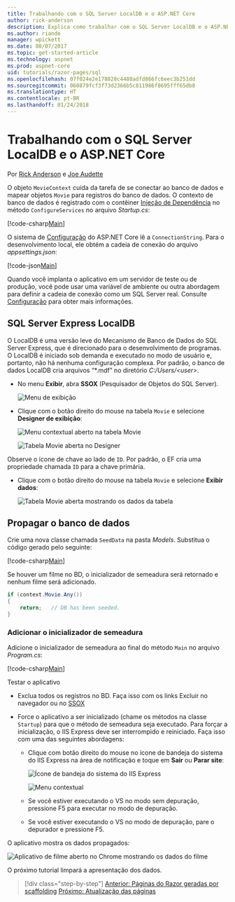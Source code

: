 ```yaml
---
title: Trabalhando com o SQL Server LocalDB e o ASP.NET Core
author: rick-anderson
description: Explica como trabalhar com o SQL Server LocalDB e o ASP.NET Core.
ms.author: riande
manager: wpickett
ms.date: 08/07/2017
ms.topic: get-started-article
ms.technology: aspnet
ms.prod: aspnet-core
uid: tutorials/razor-pages/sql
ms.openlocfilehash: 07f024e2e178828c4488adfd866fc6eec3b251dd
ms.sourcegitcommit: 060879fcf3f73d2366b5c811986f8695fff65db8
ms.translationtype: HT
ms.contentlocale: pt-BR
ms.lasthandoff: 01/24/2018
---
```

# <a name="working-with-sql-server-localdb-and-aspnet-core"></a>Trabalhando com o SQL Server LocalDB e o ASP.NET Core

Por [Rick Anderson](https://twitter.com/RickAndMSFT) e [Joe Audette](https://twitter.com/joeaudette) 

O objeto `MovieContext` cuida da tarefa de se conectar ao banco de dados e mapear objetos `Movie` para registros do banco de dados. O contexto de banco de dados é registrado com o contêiner [Injeção de Dependência](xref:fundamentals/dependency-injection) no método `ConfigureServices` no arquivo *Startup.cs*:

[!code-csharp[Main](razor-pages-start/sample/RazorPagesMovie/Startup.cs?name=snippet_ConfigureServices&highlight=7-8)]

O sistema de [Configuração](xref:fundamentals/configuration/index) do ASP.NET Core lê a `ConnectionString`. Para o desenvolvimento local, ele obtém a cadeia de conexão do arquivo *appsettings.json*:

[!code-json[Main](razor-pages-start/sample/RazorPagesMovie/appsettings.json?highlight=2&range=8-10)]

Quando você implanta o aplicativo em um servidor de teste ou de produção, você pode usar uma variável de ambiente ou outra abordagem para definir a cadeia de conexão como um SQL Server real. Consulte [Configuração](xref:fundamentals/configuration/index) para obter mais informações.

## <a name="sql-server-express-localdb"></a>SQL Server Express LocalDB

O LocalDB é uma versão leve do Mecanismo de Banco de Dados do SQL Server Express, que é direcionado para o desenvolvimento de programas. O LocalDB é iniciado sob demanda e executado no modo de usuário e, portanto, não há nenhuma configuração complexa. Por padrão, o banco de dados LocalDB cria arquivos “\*.mdf” no diretório *C:/Users/\<user\>*.

<a name="ssox"></a>
* No menu **Exibir**, abra **SSOX** (Pesquisador de Objetos do SQL Server).

  ![Menu de exibição](sql/_static/ssox.png)

* Clique com o botão direito do mouse na tabela `Movie` e selecione **Designer de exibição**:

  ![Menu contextual aberto na tabela Movie](sql/_static/design.png)

  ![Tabela Movie aberta no Designer](sql/_static/dv.png)

Observe o ícone de chave ao lado de `ID`. Por padrão, o EF cria uma propriedade chamada `ID` para a chave primária.

* Clique com o botão direito do mouse na tabela `Movie` e selecione **Exibir dados**:

  ![Tabela Movie aberta mostrando os dados da tabela](sql/_static/vd22.png)

## <a name="seed-the-database"></a>Propagar o banco de dados

Crie uma nova classe chamada `SeedData` na pasta *Models*. Substitua o código gerado pelo seguinte:

[!code-csharp[Main](razor-pages-start/sample/RazorPagesMovie/Models/SeedData.cs?name=snippet_1)]

Se houver um filme no BD, o inicializador de semeadura será retornado e nenhum filme será adicionado.

```csharp
if (context.Movie.Any())
{
    return;   // DB has been seeded.
}
```
<a name="si"></a>
### <a name="add-the-seed-initializer"></a>Adicionar o inicializador de semeadura

Adicione o inicializador de semeadura ao final do método `Main` no arquivo *Program.cs*:

[!code-csharp[Main](razor-pages-start/sample/RazorPagesMovie/Program.cs)]

Testar o aplicativo

* Exclua todos os registros no BD. Faça isso com os links Excluir no navegador ou no [SSOX](xref:tutorials/razor-pages/new-field#ssox)
* Force o aplicativo a ser inicializado (chame os métodos na classe `Startup`) para que o método de semeadura seja executado. Para forçar a inicialização, o IIS Express deve ser interrompido e reiniciado. Faça isso com uma das seguintes abordagens:

  * Clique com botão direito do mouse no ícone de bandeja do sistema do IIS Express na área de notificação e toque em **Sair** ou **Parar site**:

    ![Ícone de bandeja do sistema do IIS Express](../first-mvc-app/working-with-sql/_static/iisExIcon.png)

    ![Menu contextual](sql/_static/stopIIS.png)

   * Se você estiver executando o VS no modo sem depuração, pressione F5 para executar no modo de depuração.
   * Se você estiver executando o VS no modo de depuração, pare o depurador e pressione F5.
   
O aplicativo mostra os dados propagados:

![Aplicativo de filme aberto no Chrome mostrando os dados do filme](sql/_static/m55.png)

O próximo tutorial limpará a apresentação dos dados.

>[!div class="step-by-step"]
[Anterior: Páginas do Razor geradas por scaffolding](xref:tutorials/razor-pages/page)
[Próximo: Atualização das páginas](xref:tutorials/razor-pages/da1)
